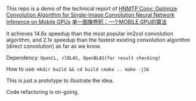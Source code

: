 This repo is a demo of the technical report of
	[HNMTP Conv: Optimize Convolution Algorithm for Single-Image Convolution Neural Network Inference on Mobile GPUs](https://arxiv.org/abs/1909.02765)
	[单一图像卷积：一个MOBILE GPU的算法](https://app.gitbook.com/@jizhuoran/s/mali-gpu/fan-wai-de-fan-wai/dan-yi-tu-xiang-juan-ji-yi-ge-mobile-gpu-de-suan-fa)

It achieves 14.6x speedup than the most popular im2col convolution algorithm, and 2.1x speedup than the fastest existing convolution algorithm (direct convolution) as far as we know.


Dependency:
``
OpenCL, clBLAS, OpenBLAS(for result checking)
``


How to use:
``
	mkdir build && cd build
	cmake ..
	make -j16 
``

This is just a prototype to illustrate the idea.

Code refactoring is on-going.